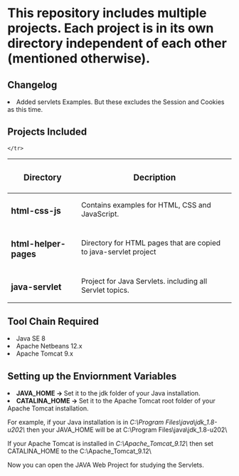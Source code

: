 <h1>This repository includes multiple projects. Each project is in its own directory independent of each other (mentioned otherwise).</h1>

<h2>Changelog</h2>
<li>Added servlets Examples. But these excludes the Session and Cookies as this time.</li>

<h2>Projects Included</h2>
<table>
  <thead>
    <tr>
      <th><h3>Directory</h3></th>
      <th><h3>Decription</h3></th>
    </tr>
  <tbody>
    <tr>
      <td><h3>html-css-js</h3></td>
      <td>Contains examples for HTML, CSS and JavaScript.</td>
    <tr>
      <td><h3>html-helper-pages</h3></td>
      <td>Directory for HTML pages that are copied to java-servlet project</td>
    <tr>
      <td><h3>java-servlet</h3></td>
      <td>Project for Java Servlets. including all Servlet topics.</td>
    </tr>
     
    </tr>
  </tbody>
</table>


<h2>Tool Chain Required</h2>

<li>Java SE 8</li>
<li>Apache Netbeans 12.x</li>
<li>Apache Tomcat 9.x</li>


<h2>Setting up the Enviornment Variables</h2>

<li><strong>JAVA_HOME -> </strong>Set it to the jdk folder of your Java installation.</li>
<li><strong>CATALINA_HOME -> </strong>Set it to the Apache Tomcat root folder of your Apache Tomcat installation.</li>

<p>For example, if your Java installation is in <em>C:\Program Files\java\jdk_1.8-u202\</em> then your JAVA_HOME will be at C:\Program Files\java\jdk_1.8-u202\</p>
<p>If your Apache Tomcat is installed in <em>C:\Apache_Tomcat_9.12\</em> then set CATALINA_HOME to the C:\Apache_Tomcat_9.12\</p>

<p>Now you can open the JAVA Web Project for studying the Servlets.</p>


